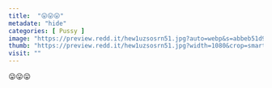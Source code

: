 ```yaml
---
title:  "😛😛😛"
metadate: "hide"
categories: [ Pussy ]
image: "https://preview.redd.it/hew1uzsosrn51.jpg?auto=webp&s=abbeb51d9801d4f34e3a94d7bd809987741ed233"
thumb: "https://preview.redd.it/hew1uzsosrn51.jpg?width=1080&crop=smart&auto=webp&s=c78273d01cade9ca7fcdc3bda96bf0fbedc2bf09"
visit: ""
---
```

😛😛😛
